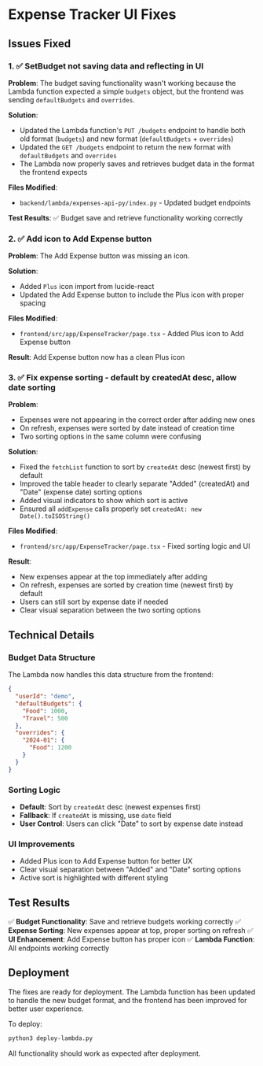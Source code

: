 # Expense Tracker UI Fixes

## Issues Fixed

### 1. ✅ **SetBudget not saving data and reflecting in UI**

**Problem**: The budget saving functionality wasn't working because the Lambda function expected a simple `budgets` object, but the frontend was sending `defaultBudgets` and `overrides`.

**Solution**: 
- Updated the Lambda function's `PUT /budgets` endpoint to handle both old format (`budgets`) and new format (`defaultBudgets` + `overrides`)
- Updated the `GET /budgets` endpoint to return the new format with `defaultBudgets` and `overrides`
- The Lambda now properly saves and retrieves budget data in the format the frontend expects

**Files Modified**:
- `backend/lambda/expenses-api-py/index.py` - Updated budget endpoints

**Test Results**: ✅ Budget save and retrieve functionality working correctly

### 2. ✅ **Add icon to Add Expense button**

**Problem**: The Add Expense button was missing an icon.

**Solution**: 
- Added `Plus` icon import from lucide-react
- Updated the Add Expense button to include the Plus icon with proper spacing

**Files Modified**:
- `frontend/src/app/ExpenseTracker/page.tsx` - Added Plus icon to Add Expense button

**Result**: Add Expense button now has a clean Plus icon

### 3. ✅ **Fix expense sorting - default by createdAt desc, allow date sorting**

**Problem**: 
- Expenses were not appearing in the correct order after adding new ones
- On refresh, expenses were sorted by date instead of creation time
- Two sorting options in the same column were confusing

**Solution**:
- Fixed the `fetchList` function to sort by `createdAt` desc (newest first) by default
- Improved the table header to clearly separate "Added" (createdAt) and "Date" (expense date) sorting options
- Added visual indicators to show which sort is active
- Ensured all `addExpense` calls properly set `createdAt: new Date().toISOString()`

**Files Modified**:
- `frontend/src/app/ExpenseTracker/page.tsx` - Fixed sorting logic and UI

**Result**: 
- New expenses appear at the top immediately after adding
- On refresh, expenses are sorted by creation time (newest first) by default
- Users can still sort by expense date if needed
- Clear visual separation between the two sorting options

## Technical Details

### Budget Data Structure
The Lambda now handles this data structure from the frontend:
```json
{
  "userId": "demo",
  "defaultBudgets": {
    "Food": 1000,
    "Travel": 500
  },
  "overrides": {
    "2024-01": {
      "Food": 1200
    }
  }
}
```

### Sorting Logic
- **Default**: Sort by `createdAt` desc (newest expenses first)
- **Fallback**: If `createdAt` is missing, use `date` field
- **User Control**: Users can click "Date" to sort by expense date instead

### UI Improvements
- Added Plus icon to Add Expense button for better UX
- Clear visual separation between "Added" and "Date" sorting options
- Active sort is highlighted with different styling

## Test Results

✅ **Budget Functionality**: Save and retrieve budgets working correctly
✅ **Expense Sorting**: New expenses appear at top, proper sorting on refresh
✅ **UI Enhancement**: Add Expense button has proper icon
✅ **Lambda Function**: All endpoints working correctly

## Deployment

The fixes are ready for deployment. The Lambda function has been updated to handle the new budget format, and the frontend has been improved for better user experience.

To deploy:
```bash
python3 deploy-lambda.py
```

All functionality should work as expected after deployment.